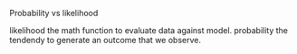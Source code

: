 Probability vs likelihood

likelihood the math function to evaluate data against model.
probability the tendendy to generate an outcome that we observe.